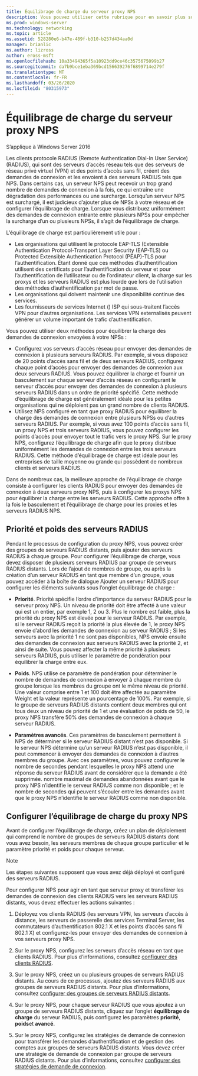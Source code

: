 ```yaml
---
title: Équilibrage de charge du serveur proxy NPS
description: Vous pouvez utiliser cette rubrique pour en savoir plus sur les fonctionnalités et fonctionnalités VPN de Windows Server 2016 et Windows 10.
ms.prod: windows-server
ms.technology: networking
ms.topic: article
ms.assetid: 528280e6-b47e-489f-b310-b257d434aa0d
manager: brianlic
ms.author: lizross
author: eross-msft
ms.openlocfilehash: 10a33494365f5a10923dd9ce46c3575675099b27
ms.sourcegitcommit: da7b9bce1eba369bcd156639276f6899714e279f
ms.translationtype: MT
ms.contentlocale: fr-FR
ms.lasthandoff: 03/26/2020
ms.locfileid: "80315973"
---
```

# <a name="nps-proxy-server-load-balancing"></a>Équilibrage de charge du serveur proxy NPS

S’applique à Windows Server 2016

Les clients protocole RADIUS (Remote Authentication Dial-In User Service) (RADIUS), qui sont des serveurs d’accès réseau tels que des serveurs de réseau privé virtuel (VPN) et des points d’accès sans fil, créent des demandes de connexion et les envoient à des serveurs RADIUS tels que NPS. Dans certains cas, un serveur NPS peut recevoir un trop grand nombre de demandes de connexion à la fois, ce qui entraîne une dégradation des performances ou une surcharge. Lorsqu’un serveur NPS est surchargé, il est judicieux d’ajouter plus de NPSs à votre réseau et de configurer l’équilibrage de charge. Lorsque vous distribuez uniformément des demandes de connexion entrante entre plusieurs NPSs pour empêcher la surcharge d’un ou plusieurs NPSs, il s’agit de l’équilibrage de charge.

L’équilibrage de charge est particulièrement utile pour :

- Les organisations qui utilisent le protocole EAP-TLS (Extensible Authentication Protocol-Transport Layer Security \(EAP-TLS\) ou Protected Extensible Authentication Protocol \(PEAP\)-TLS pour l’authentification. Étant donné que ces méthodes d’authentification utilisent des certificats pour l’authentification du serveur et pour l’authentification de l’utilisateur ou de l’ordinateur client, la charge sur les proxys et les serveurs RADIUS est plus lourde que lors de l’utilisation des méthodes d’authentification par mot de passe.
- Les organisations qui doivent maintenir une disponibilité continue des services.
- Les fournisseurs de services Internet \(\) ISP qui sous-traitent l’accès VPN pour d’autres organisations. Les services VPN externalisés peuvent générer un volume important de trafic d’authentification.

Vous pouvez utiliser deux méthodes pour équilibrer la charge des demandes de connexion envoyées à votre NPSs :

- Configurez vos serveurs d’accès réseau pour envoyer des demandes de connexion à plusieurs serveurs RADIUS. Par exemple, si vous disposez de 20 points d’accès sans fil et de deux serveurs RADIUS, configurez chaque point d’accès pour envoyer des demandes de connexion aux deux serveurs RADIUS. Vous pouvez équilibrer la charge et fournir un basculement sur chaque serveur d’accès réseau en configurant le serveur d’accès pour envoyer des demandes de connexion à plusieurs serveurs RADIUS dans un ordre de priorité spécifié. Cette méthode d’équilibrage de charge est généralement idéale pour les petites organisations qui ne déploient pas un grand nombre de clients RADIUS.
- Utilisez NPS configuré en tant que proxy RADIUS pour équilibrer la charge des demandes de connexion entre plusieurs NPSs ou d’autres serveurs RADIUS. Par exemple, si vous avez 100 points d’accès sans fil, un proxy NPS et trois serveurs RADIUS, vous pouvez configurer les points d’accès pour envoyer tout le trafic vers le proxy NPS. Sur le proxy NPS, configurez l’équilibrage de charge afin que le proxy distribue uniformément les demandes de connexion entre les trois serveurs RADIUS. Cette méthode d’équilibrage de charge est idéale pour les entreprises de taille moyenne ou grande qui possèdent de nombreux clients et serveurs RADIUS.

Dans de nombreux cas, la meilleure approche de l’équilibrage de charge consiste à configurer les clients RADIUS pour envoyer des demandes de connexion à deux serveurs proxy NPS, puis à configurer les proxys NPS pour équilibrer la charge entre les serveurs RADIUS. Cette approche offre à la fois le basculement et l’équilibrage de charge pour les proxies et les serveurs RADIUS NPS.

## <a name="radius-server-priority-and-weight"></a>Priorité et poids des serveurs RADIUS

Pendant le processus de configuration du proxy NPS, vous pouvez créer des groupes de serveurs RADIUS distants, puis ajouter des serveurs RADIUS à chaque groupe. Pour configurer l’équilibrage de charge, vous devez disposer de plusieurs serveurs RADIUS par groupe de serveurs RADIUS distants. Lors de l’ajout de membres de groupe, ou après la création d’un serveur RADIUS en tant que membre d’un groupe, vous pouvez accéder à la boîte de dialogue Ajouter un serveur RADIUS pour configurer les éléments suivants sous l’onglet équilibrage de charge :

- **Priorité**. Priorité spécifie l’ordre d’importance du serveur RADIUS pour le serveur proxy NPS. Un niveau de priorité doit être affecté à une valeur qui est un entier, par exemple 1, 2 ou 3. Plus le nombre est faible, plus la priorité du proxy NPS est élevée pour le serveur RADIUS. Par exemple, si le serveur RADIUS reçoit la priorité la plus élevée de 1, le proxy NPS envoie d’abord les demandes de connexion au serveur RADIUS ; Si les serveurs avec la priorité 1 ne sont pas disponibles, NPS envoie ensuite des demandes de connexion aux serveurs RADIUS avec la priorité 2, et ainsi de suite. Vous pouvez affecter la même priorité à plusieurs serveurs RADIUS, puis utiliser le paramètre de pondération pour équilibrer la charge entre eux.

- **Poids**. NPS utilise ce paramètre de pondération pour déterminer le nombre de demandes de connexion à envoyer à chaque membre du groupe lorsque les membres du groupe ont le même niveau de priorité. Une valeur comprise entre 1 et 100 doit être affectée au paramètre Weight et la valeur représente un pourcentage de 100%. Par exemple, si le groupe de serveurs RADIUS distants contient deux membres qui ont tous deux un niveau de priorité de 1 et une évaluation de poids de 50, le proxy NPS transfère 50% des demandes de connexion à chaque serveur RADIUS.

- **Paramètres avancés**. Ces paramètres de basculement permettent à NPS de déterminer si le serveur RADIUS distant n’est pas disponible. Si le serveur NPS détermine qu’un serveur RADIUS n’est pas disponible, il peut commencer à envoyer des demandes de connexion à d’autres membres du groupe. Avec ces paramètres, vous pouvez configurer le nombre de secondes pendant lesquelles le proxy NPS attend une réponse du serveur RADIUS avant de considérer que la demande a été supprimée. nombre maximal de demandes abandonnées avant que le proxy NPS n’identifie le serveur RADIUS comme non disponible ; et le nombre de secondes qui peuvent s’écouler entre les demandes avant que le proxy NPS n’identifie le serveur RADIUS comme non disponible.

## <a name="configure-nps-proxy-load-balancing"></a>Configurer l’équilibrage de charge du proxy NPS

Avant de configurer l’équilibrage de charge, créez un plan de déploiement qui comprend le nombre de groupes de serveurs RADIUS distants dont vous avez besoin, les serveurs membres de chaque groupe particulier et le paramètre priorité et poids pour chaque serveur.

>[!NOTE]
>Les étapes suivantes supposent que vous avez déjà déployé et configuré des serveurs RADIUS.

Pour configurer NPS pour agir en tant que serveur proxy et transférer les demandes de connexion des clients RADIUS vers les serveurs RADIUS distants, vous devez effectuer les actions suivantes :

1. Déployez vos clients RADIUS \(les serveurs VPN, les serveurs d’accès à distance, les serveurs de passerelle des services Terminal Server, les commutateurs d’authentification 802.1 X et les points d’accès sans fil 802.1 X\) et configurez-les pour envoyer des demandes de connexion à vos serveurs proxy NPS.

2. Sur le proxy NPS, configurez les serveurs d’accès réseau en tant que clients RADIUS. Pour plus d’informations, consultez [configurer des clients RADIUS](https://docs.microsoft.com/windows-server/networking/technologies/nps/nps-radius-clients-configure).

3. Sur le proxy NPS, créez un ou plusieurs groupes de serveurs RADIUS distants. Au cours de ce processus, ajoutez des serveurs RADIUS aux groupes de serveurs RADIUS distants. Pour plus d’informations, consultez [configurer des groupes de serveurs RADIUS distants](https://docs.microsoft.com/windows-server/networking/technologies/nps/nps-crp-rrsg-configure).

4. Sur le proxy NPS, pour chaque serveur RADIUS que vous ajoutez à un groupe de serveurs RADIUS distants, cliquez sur l’onglet **équilibrage de charge** du serveur RADIUS, puis configurez les paramètres **priorité**, **poids**et **avancé**.

5. Sur le proxy NPS, configurez les stratégies de demande de connexion pour transférer les demandes d’authentification et de gestion des comptes aux groupes de serveurs RADIUS distants. Vous devez créer une stratégie de demande de connexion par groupe de serveurs RADIUS distants. Pour plus d’informations, consultez [configurer des stratégies de demande de connexion](https://docs.microsoft.com/windows-server/networking/technologies/nps/nps-crp-configure).


